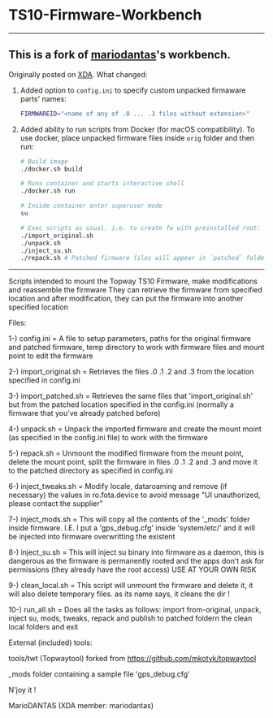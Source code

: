 # TS10-Firmware-Workbench

---

## This is a fork of [mariodantas](https://github.com/mariodantas)'s workbench.

Originally posted on [XDA](https://forum.xda-developers.com/t/tool-topway-ts10-firmware-workbench.4287089/).
What changed:
1. Added option to `config.ini` to specify custom unpacked firmaware parts' names:
    ```bash
   FIRMWAREID="<name of any of .0 ... .3 files without extension>"
   ```
2. Added ability to run scripts from Docker (for macOS compatibility). To use docker, place unpacked firmware files inside `orig` folder and then run:
   ```bash
   # Build image
   ./docker.sh build
   
   # Runs container and starts interactive shell
   ./docker.sh run
   
   # Inside container enter superuser mode
   su
   
   # Exec scripts as usual, i.e. to create fw with preinstalled root:
   ./import_original.sh
   ./unpack.sh
   ./inject_su.sh
   ./repack.sh # Patched firmware files will appear in `patched` folder
   ```
---

Scripts intended to mount the Topway TS10 Firmware, make modifications and reassemble the firmware
They can retrieve the firmware from specified location and after modification, they can put the firmware into another specified location

Files:

1-) config.ini = A file to setup parameters, paths for the original firmware and patched firmware, temp directory to work with firmware files and mount point to edit the firmware

2-) import_original.sh = Retrieves the files .0 .1 .2 and .3 from the location specified in config.ini

3-) import_patched.sh = Retrieves the same files that 'import_original.sh' but from the patched location specified in the config.ini (normally a firmware that you've already patched before)

4-) unpack.sh = Unpack the imported firmware and create the mount moint (as specified in the config.ini file) to work with the firmware

5-) repack.sh = Unmount the modified firmware from the mount point, delete the mount point, split the firmware in files .0 .1 .2 and .3 and move it to the patched directory as specified in config.ini

6-) inject_tweaks.sh = Modify locale, dataroaming and remove (if necessary) the values in ro.fota.device to avoid message "UI unauthorized, please contact the supplier"

7-) inject_mods.sh = This will copy all the contents of the '_mods' folder inside firmware. I.E. I put a 'gps_debug.cfg' inside 'system/etc/' and it will be injected into firmware overwritting the existent

8-) inject_su.sh = This will inject su binary into firmware as a daemon, this is dangerous as the firmware is permanently rooted and the apps don't ask for permissions (they already have the root access) USE AT YOUR OWN RISK

9-) clean_local.sh = This script will unmount the firmware and delete it, it will also delete temporary files. as its name says, it cleans the dir !

10-) run_all.sh = Does all the tasks as follows: import from-original, unpack, inject su, mods, tweaks, repack and publish to patched foldern the clean local folders and exit

External (included) tools:

tools/twt (Topwaytool) forked from https://github.com/mkotyk/topwaytool

_mods folder containing a sample file 'gps_debug.cfg'



N'joy it !


MarioDANTAS (XDA member: mariodantas)
